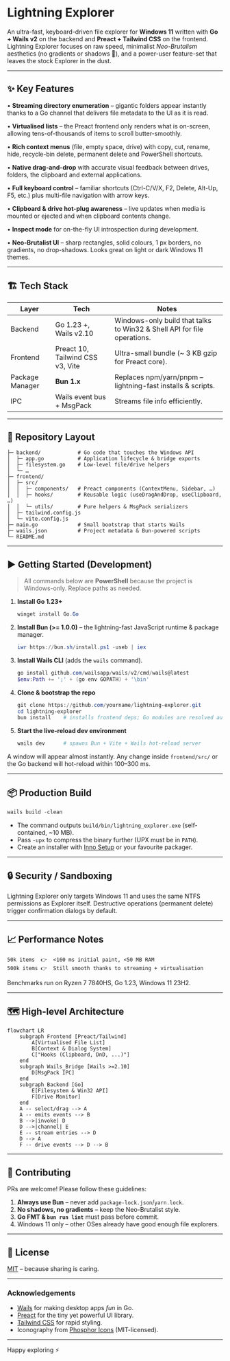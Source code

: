 # Lightning Explorer

An ultra-fast, keyboard-driven file explorer for **Windows 11** written with **Go + Wails v2** on the backend and **Preact + Tailwind CSS** on the frontend. Lightning Explorer focuses on raw speed, minimalist *Neo-Brutalism* aesthetics (no gradients or shadows 🚫), and a power-user feature-set that leaves the stock Explorer in the dust.

---

## ✨ Key Features

• **Streaming directory enumeration** – gigantic folders appear instantly thanks to a Go channel that delivers file metadata to the UI as it is read.

• **Virtualised lists** – the Preact frontend only renders what is on-screen, allowing tens-of-thousands of items to scroll butter-smoothly.

• **Rich context menus** (file, empty space, drive) with copy, cut, rename, hide, recycle-bin delete, permanent delete and PowerShell shortcuts.

• **Native drag-and-drop** with accurate visual feedback between drives, folders, the clipboard and external applications.

• **Full keyboard control** – familiar shortcuts (Ctrl-C/V/X, F2, Delete, Alt-Up, F5, etc.) plus multi-file navigation with arrow keys.

• **Clipboard & drive hot-plug awareness** – live updates when media is mounted or ejected and when clipboard contents change.

• **Inspect mode** for on-the-fly UI introspection during development.

• **Neo-Brutalist UI** – sharp rectangles, solid colours, 1 px borders, no gradients, no drop-shadows. Looks great on light or dark Windows 11 themes.

---

## 🏗️ Tech Stack

| Layer | Tech | Notes |
|-------|------|-------|
| Backend | Go 1.23 +, Wails v2.10 | Windows-only build that talks to Win32 & Shell API for file operations. |
| Frontend | Preact 10, Tailwind CSS v3, Vite | Ultra-small bundle (~ 3 KB gzip for Preact core). |
| Package Manager | **Bun 1.x** | Replaces npm/yarn/pnpm – lightning-fast installs & scripts. |
| IPC | Wails event bus + MsgPack | Streams file info efficiently. |

---

## 📂 Repository Layout

```
├─ backend/            # Go code that touches the Windows API
│  ├─ app.go           # Application lifecycle & bridge exports
│  ├─ filesystem.go    # Low-level file/drive helpers
│  └─ …
├─ frontend/
│  ├─ src/
│  │  ├─ components/   # Preact components (ContextMenu, Sidebar, …)
│  │  ├─ hooks/        # Reusable logic (useDragAndDrop, useClipboard, …)
│  │  └─ utils/        # Pure helpers & MsgPack serializers
│  ├─ tailwind.config.js
│  └─ vite.config.js
├─ main.go             # Small bootstrap that starts Wails
├─ wails.json          # Project metadata & Bun-powered scripts
└─ README.md
```

---

## ▶️ Getting Started (Development)

> All commands below are **PowerShell** because the project is Windows-only. Replace paths as needed.

1. **Install Go 1.23+**
   ```powershell
   winget install Go.Go
   ```

2. **Install Bun (>= 1.0.0)** – the lightning-fast JavaScript runtime & package manager.
   ```powershell
   iwr https://bun.sh/install.ps1 -useb | iex
   ```

3. **Install Wails CLI** (adds the `wails` command).
   ```powershell
   go install github.com/wailsapp/wails/v2/cmd/wails@latest
   $env:Path += ';' + (go env GOPATH) + '\bin'
   ```

4. **Clone & bootstrap the repo**
   ```powershell
   git clone https://github.com/yourname/lightning-explorer.git
   cd lightning-explorer
   bun install    # installs frontend deps; Go modules are resolved automatically
   ```

5. **Start the live-reload dev environment**
   ```powershell
   wails dev      # spawns Bun + Vite + Wails hot-reload server
   ```

A window will appear almost instantly. Any change inside `frontend/src/` or the Go backend will hot-reload within 100–300 ms.

---

## 📦 Production Build

```powershell
wails build -clean
```

* The command outputs `build/bin/lightning_explorer.exe` (self-contained, ~10 MB).
* Pass `-upx` to compress the binary further (UPX must be in `PATH`).
* Create an installer with [Inno Setup](https://jrsoftware.org/isinfo.php) or your favourite packager.

---

## 🔒 Security / Sandboxing

Lightning Explorer only targets Windows 11 and uses the same NTFS permissions as Explorer itself. Destructive operations (permanent delete) trigger confirmation dialogs by default.

---

## 📈 Performance Notes

```
50k items  👉  <160 ms initial paint, <50 MB RAM
500k items 👉  Still smooth thanks to streaming + virtualisation
```

Benchmarks run on Ryzen 7 7840HS, Go 1.23, Windows 11 23H2.

---

## 🗺️  High-level Architecture

```mermaid
flowchart LR
    subgraph Frontend [Preact/Tailwind]
        A[Virtualised File List]
        B[Context & Dialog System]
        C["Hooks (Clipboard, DnD, ...)"]
    end
    subgraph Wails_Bridge [Wails >=2.10]
        D[MsgPack IPC]
    end
    subgraph Backend [Go]
        E[Filesystem & Win32 API]
        F[Drive Monitor]
    end
    A -- select/drag --> A
    A -- emits events --> B
    B -->|invoke| D
    D -->|channel| E
    E -- stream entries --> D
    D --> A
    F -- drive events --> D --> B
```

---

## 🤝 Contributing

PRs are welcome! Please follow these guidelines:

1. **Always use Bun** – never add `package-lock.json`/`yarn.lock`.
2. **No shadows, no gradients** – keep the Neo-Brutalist style.
3. **Go FMT & `bun run lint`** must pass before commit.
4. Windows 11 only – other OSes already have good enough file explorers.

---

## 📜 License

[MIT](LICENSE) – because sharing is caring.

---

### Acknowledgements

* [Wails](https://wails.io/) for making desktop apps *fun* in Go.
* [Preact](https://preactjs.com/) for the tiny yet powerful UI library.
* [Tailwind CSS](https://tailwindcss.com/) for rapid styling.
* Iconography from [Phosphor Icons](https://phosphoricons.com/) (MIT-licensed).

---

Happy exploring ⚡ 
